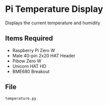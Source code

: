 # Pi Temperature Display
Displays the current temperature and humidity

## Items Required
* Raspberry Pi Zero W
* Male 40-pin 2x20 HAT Header
* Pibow Zero W
* Unicorn HAT HD
* BME680 Breakout

## File
`temperature.py`
